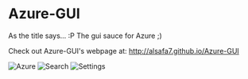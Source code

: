 Azure-GUI
=========
As the title says... :P
The gui sauce for Azure ;)

Check out Azure-GUI's webpage at: http://alsafa7.github.io/Azure-GUI

![Azure](https://www.dropbox.com/s/y3zzvoywhckcrmi/iOS%20Simulator%20Screen%20shot%20Jul%2013%2C%202014%2C%207.25.58%20AM.png?dl=1)
![Search](https://www.dropbox.com/s/03gjpotw9sb85fz/iOS%20Simulator%20Screen%20shot%20Jul%2013%2C%202014%2C%207.26.16%20AM.png?dl=1)
![Settings](https://www.dropbox.com/s/y6sl0pomea4ucdd/iOS%20Simulator%20Screen%20shot%20Jul%2013%2C%202014%2C%207.26.11%20AM.png?dl=1)
